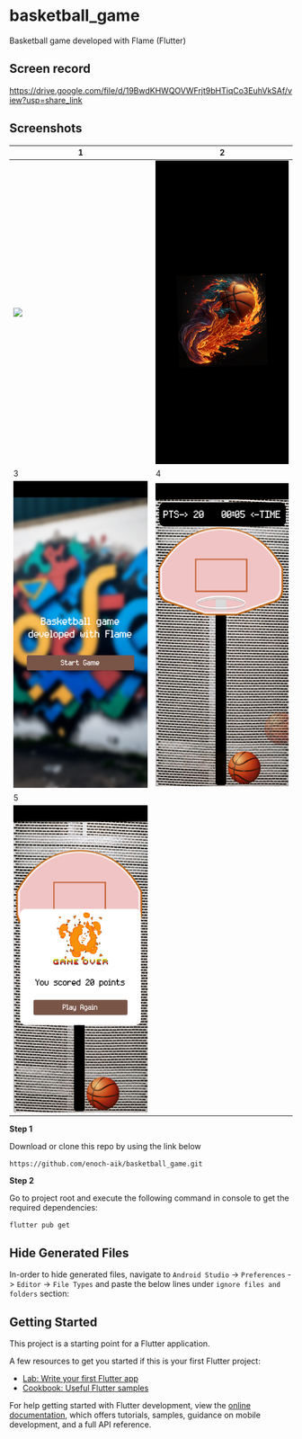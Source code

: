 # basketball_game
Basketball game developed with Flame (Flutter)

## Screen record
https://drive.google.com/file/d/19BwdKHWQOVWFrjt9bHTiqCo3EuhVkSAf/view?usp=share_link

## Screenshots

| 1                                              | 2                                         |
|------------------------------------------------|-------------------------------------------|
| <img src="screenshots/record.gif" width="400"> | <img src="screenshots/1.png" width="400"> |
| 3                                              | 4                                         |
| <img src="screenshots/2.png" width="400">      | <img src="screenshots/3.png" width="400"> |
| 5                                              |                                           |
| <img src="screenshots/4.png" width="400">      |                                           |

**Step 1**

Download or clone this repo by using the link below
```
https://github.com/enoch-aik/basketball_game.git
```

**Step 2**

Go to project root and execute the following command in console to get the required dependencies:

```
flutter pub get
```

## Hide Generated Files

In-order to hide generated files, navigate to `Android Studio` -> `Preferences` -> `Editor` -> `File Types` and paste the below lines under `ignore files and folders` section:

## Getting Started

This project is a starting point for a Flutter application.

A few resources to get you started if this is your first Flutter project:

- [Lab: Write your first Flutter app](https://docs.flutter.dev/get-started/codelab)
- [Cookbook: Useful Flutter samples](https://docs.flutter.dev/cookbook)

For help getting started with Flutter development, view the
[online documentation](https://docs.flutter.dev/), which offers tutorials,
samples, guidance on mobile development, and a full API reference.
